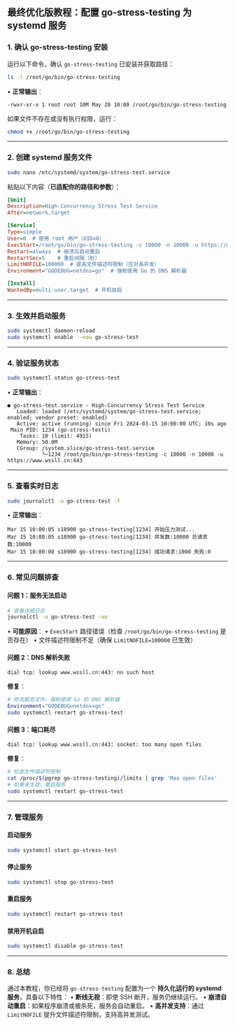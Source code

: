 ## **最终优化版教程：配置 go-stress-testing 为 systemd 服务**

### **1. 确认 go-stress-testing 安装**
运行以下命令，确认 `go-stress-testing` 已安装并获取路径：
```bash
ls -l /root/go/bin/go-stress-testing
```
• **正常输出**：
  ```
  -rwxr-xr-x 1 root root 10M May 20 10:00 /root/go/bin/go-stress-testing
  ```
  如果文件不存在或没有执行权限，运行：
  ```bash
  chmod +x /root/go/bin/go-stress-testing
  ```

---

### **2. 创建 systemd 服务文件**
```bash
sudo nano /etc/systemd/system/go-stress-test.service
```
粘贴以下内容（**已适配你的路径和参数**）：
```ini
[Unit]
Description=High-Concurrency Stress Test Service
After=network.target

[Service]
Type=simple
User=0  # 使用 root 用户（UID=0）
ExecStart=/root/go/bin/go-stress-testing -c 10000 -n 10000 -u https://www.wssll.cn:443
Restart=always  # 崩溃后自动重启
RestartSec=5    # 重启间隔（秒）
LimitNOFILE=100000  # 提高文件描述符限制（应对高并发）
Environment="GODEBUG=netdns=go"  # 强制使用 Go 的 DNS 解析器

[Install]
WantedBy=multi-user.target  # 开机自启
```

---

### **3. 生效并启动服务**
```bash
sudo systemctl daemon-reload
sudo systemctl enable --now go-stress-test
```

---

### **4. 验证服务状态**
```bash
sudo systemctl status go-stress-test
```
• **正常输出**：
  ```
  ● go-stress-test.service - High-Concurrency Stress Test Service
     Loaded: loaded (/etc/systemd/system/go-stress-test.service; enabled; vendor preset: enabled)
     Active: active (running) since Fri 2024-03-15 10:00:00 UTC; 10s ago
   Main PID: 1234 (go-stress-testi)
      Tasks: 10 (limit: 4915)
     Memory: 50.0M
     CGroup: /system.slice/go-stress-test.service
             └─1234 /root/go/bin/go-stress-testing -c 10000 -n 10000 -u https://www.wssll.cn:443
  ```

---

### **5. 查看实时日志**
```bash
sudo journalctl -u go-stress-test -f
```
• **正常输出**：
  ```
  Mar 15 10:00:05 s18900 go-stress-testing[1234] 开始压力测试...
  Mar 15 10:00:05 s18900 go-stress-testing[1234] 并发数:10000 总请求数:10000
  Mar 15 10:00:08 s18900 go-stress-testing[1234] 成功请求:1000 失败:0
  ```

---

### **6. 常见问题排查**
#### **问题 1：服务无法启动**
```bash
# 查看详细日志
journalctl -u go-stress-test -xe
```
• **可能原因**：
  • `ExecStart` 路径错误（检查 `/root/go/bin/go-stress-testing` 是否存在）
  • 文件描述符限制不足（确保 `LimitNOFILE=100000` 已生效）

#### **问题 2：DNS 解析失败**
```log
dial tcp: lookup www.wssll.cn:443: no such host
```
**修复**：
```bash
# 修改服务文件，强制使用 Go 的 DNS 解析器
Environment="GODEBUG=netdns=go"
sudo systemctl restart go-stress-test
```

#### **问题 3：端口耗尽**
```log
dial tcp: lookup www.wssll.cn:443: socket: too many open files
```
**修复**：
```bash
# 检查文件描述符限制
cat /proc/$(pgrep go-stress-testing)/limits | grep 'Max open files'
# 如果未生效，重启服务
sudo systemctl restart go-stress-test
```

---

### **7. 管理服务**
#### **启动服务**
```bash
sudo systemctl start go-stress-test
```

#### **停止服务**
```bash
sudo systemctl stop go-stress-test
```

#### **重启服务**
```bash
sudo systemctl restart go-stress-test
```

#### **禁用开机自启**
```bash
sudo systemctl disable go-stress-test
```

---

### **8. 总结**
通过本教程，你已经将 `go-stress-testing` 配置为一个 **持久化运行的 systemd 服务**，具备以下特性：
• **断线无视**：即使 SSH 断开，服务仍继续运行。
• **崩溃自动重启**：如果程序崩溃或被杀死，服务会自动重启。
• **高并发支持**：通过 `LimitNOFILE` 提升文件描述符限制，支持高并发测试。
